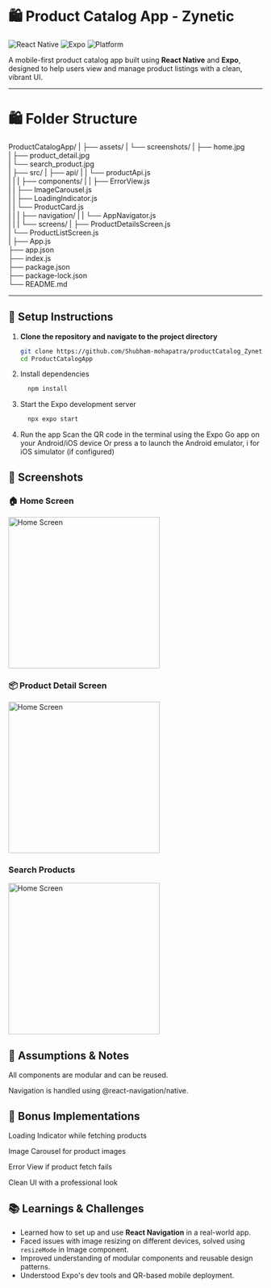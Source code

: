 


# 🛍️ Product Catalog App - Zynetic

![React Native](https://img.shields.io/badge/React_Native-2024-blue)
![Expo](https://img.shields.io/badge/Expo-50.0.0-orange)
![Platform](https://img.shields.io/badge/Platform-Android/iOS-lightgrey) 

A mobile-first product catalog app built using **React Native** and **Expo**, designed to help users view and manage product listings with a clean, vibrant UI.

---

# 🛍️ Folder Structure

ProductCatalogApp/
|
├── assets/
|   └── screenshots/
|       ├── home.jpg  
|       ├── product_detail.jpg  
|       └── search_product.jpg  
|
├── src/
|   ├── api/
|   |   └── productApi.js  
|   |
|   ├── components/
|   |   ├── ErrorView.js  
|   |   ├── ImageCarousel.js  
|   |   ├── LoadingIndicator.js  
|   |   └── ProductCard.js  
|   |
|   ├── navigation/
|   |   └── AppNavigator.js  
|   |
|   └── screens/
|       ├── ProductDetailsScreen.js  
|       └── ProductListScreen.js  
|
├── App.js  
├── app.json  
├── index.js  
├── package.json  
├── package-lock.json  
└── README.md



---

## 🚀 Setup Instructions

1. **Clone the repository and navigate to the project directory**
   ```bash
   git clone https://github.com/Shubham-mohapatra/productCatalog_Zynetic.git
   cd ProductCatalogApp
   
2. Install dependencies
   ```bash
     npm install

3. Start the Expo development server
    ```bash
      npx expo start

5. Run the app
Scan the QR code in the terminal using the Expo Go app on your Android/iOS device
Or press a to launch the Android emulator, i for iOS simulator (if configured)



## 📸 Screenshots

### 🏠 Home Screen
<img src="./assets/screenshots/home.jpg" alt="Home Screen" width="300"/>


### 📦 Product Detail Screen
<img src="./assets/screenshots/product_detail.jpg" alt="Home Screen" width="300"/>


### Search Products
<img src="./assets/screenshots/search_product.jpg" alt="Home Screen" width="300"/>

## 📝 Assumptions & Notes
All components are modular and can be reused.

Navigation is handled using @react-navigation/native.

## 🌟 Bonus Implementations
 Loading Indicator while fetching products

 Image Carousel for product images

 Error View if product fetch fails

 Clean UI with a professional look

## 📚 Learnings & Challenges

- Learned how to set up and use **React Navigation** in a real-world app.
- Faced issues with image resizing on different devices, solved using `resizeMode` in Image component.
- Improved understanding of modular components and reusable design patterns.
- Understood Expo's dev tools and QR-based mobile deployment.

